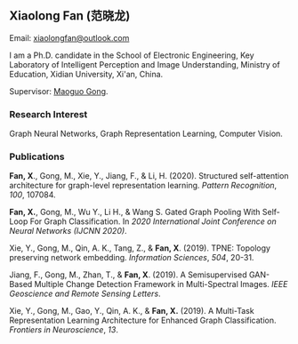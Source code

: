 ## Xiaolong Fan (范晓龙)



Email: xiaolongfan@outlook.com



I am a Ph.D. candidate in the School of Electronic Engineering, Key Laboratory of Intelligent Perception and Image  Understanding, Ministry of Education, Xidian University, Xi'an,  China. 

Supervisor: [Maoguo Gong](https://web.xidian.edu.cn/mggong/index.html). 



### Research Interest

Graph Neural Networks, Graph Representation Learning, Computer Vision.



### Publications

**Fan, X**., Gong, M., Xie, Y., Jiang, F., & Li, H. (2020). Structured self-attention architecture for graph-level representation learning. *Pattern Recognition*, *100*, 107084.

**Fan, X.**, Gong, M., Wu Y., Li H., & Wang S. Gated Graph Pooling With Self-Loop For Graph Classification. In *2020 International Joint Conference on Neural Networks (IJCNN 2020)*.

Xie, Y., Gong, M., Qin, A. K., Tang, Z., & **Fan, X**. (2019). TPNE: Topology preserving network embedding. *Information Sciences*, *504*, 20-31.

Jiang, F., Gong, M., Zhan, T., & **Fan, X**. (2019). A Semisupervised GAN-Based Multiple Change Detection Framework in Multi-Spectral Images. *IEEE Geoscience and Remote Sensing Letters*.

Xie, Y., Gong, M., Gao, Y., Qin, A. K., & **Fan, X.** (2019). A Multi-Task Representation Learning Architecture for Enhanced Graph Classification. *Frontiers in Neuroscience*, *13*.


